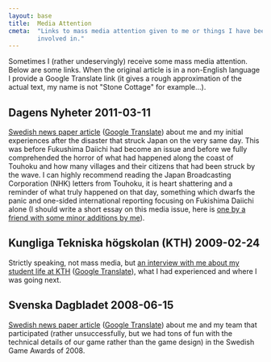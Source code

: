 ```yaml
---
layout: base
title:  Media Attention
cmeta:  "Links to mass media attention given to me or things I have been
        involved in."
---
```


Sometimes I (rather undeservingly) receive some mass media attention.
Below are some links.
When the original article is in a non-English language I provide a Google
Translate link (it gives a rough approximation of the actual text, my name is
not "Stone Cottage" for example...).

## Dagens Nyheter 2011-03-11 ##

[Swedish news paper article][dn_svensk] ([Google Translate][dn_svensk_gt])
about me and my initial experiences after the disaster that struck Japan on
the very same day.
This was before Fukushima Daiichi had become an issue and before we fully
comprehended the horror of what had happened along the coast of Touhoku and
how many villages and their citizens that had been struck by the wave.
I can highly recommend reading the Japan Broadcasting Corporation (NHK)
letters from Touhoku, it is heart shattering and a reminder of what truly
happened on that day, something which dwarfs the panic and one-sided
international reporting focusing on Fukishima Daiichi alone (I should write a
short essay on this media issue, here is [one by a friend with some minor
additions by me][no_panic]).

[dn_svensk]: http://www.dn.se/nyheter/varlden/svensk-i-tokyo-jag-har-tappat-rakningen-pa-efterskalv
[dn_svensk_gt]: http://goo.gl/ZzigF
[no_panic]: http://udon.stacken.kth.se/~goran/nopanic.en.html

## Kungliga Tekniska högskolan (KTH) 2009-02-24 ##

Strictly speaking, not mass media, but [an interview with me about my student
life at KTH][kth_interview] ([Google Translate][kth_interview_gt]), what I had
experienced and where I was going next.

[kth_interview]: https://www.kth.se/utbildning/program/civilingenjor/datateknik/2.1250/pontus-via-kth-till-silicon-valley-och-tokyo-1.33640
[kth_interview_gt]: http://goo.gl/W8um0

## Svenska Dagbladet 2008-06-15 ##

[Swedish news paper article][svd_farska] ([Google Translate][svd_farska_gt])
about me and my team that participated (rather unsuccessfully, but we had tons
of fun with the technical details of our game rather than the game design) in
the Swedish Game Awards of 2008.

[svd_farska]: http://www.svd.se/kultur/spel/farska-spelutvecklare-i-fokus_1250755.svd
[svd_farska_gt]: http://goo.gl/Q8PPF
